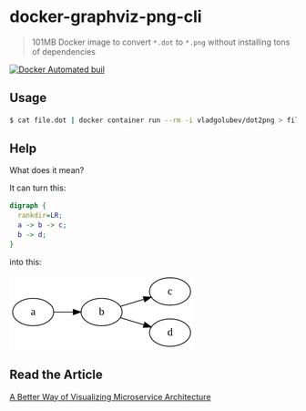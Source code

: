 # docker-graphviz-png-cli

> 101MB Docker image to convert `*.dot` to `*.png` without installing tons of dependencies

[![Docker Automated buil](https://img.shields.io/docker/automated/jrottenberg/ffmpeg.svg)](https://hub.docker.com/r/vladgolubev/dot2png/)

## Usage

```bash
$ cat file.dot | docker container run --rm -i vladgolubev/dot2png > file.png
```

## Help

What does it mean?

It can turn this:

```dot
digraph {
  rankdir=LR;
  a -> b -> c;
  b -> d;
}
```

into this:

![example](example.png)

## Read the Article

[A Better Way of Visualizing Microservice Architecture](https://medium.com/@vladholubiev/an-alternative-way-of-visualizing-microservice-architecture-837cbee575c1#.bxnkxh3jw)
